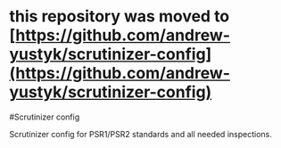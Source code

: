 # this repository was moved to [https://github.com/andrew-yustyk/scrutinizer-config](https://github.com/andrew-yustyk/scrutinizer-config)


#Scrutinizer config

Scrutinizer config for PSR1/PSR2 standards and all needed inspections.
